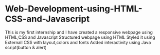 # Web-Development-using-HTML-CSS-and-Javascript
This is my first internship and I have created a responsive webpage using HTML,CSS and Javascript
Structured webpage using HTML
Styled it using Externall CSS with layout,colors and fonts
Added interactivity using Java script(button & alert)
